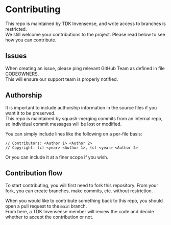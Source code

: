 # Contributing

This repo is maintained by TDK Invensense, and write access to branches is restricted.  
We still welcome your contributions to the project. Please read below to see how you can contribute.

## Issues

When creating an issue, please ping relevant GitHub Team as defined in file [CODEOWNERS](CODEOWNERS).  
This will ensure our support team is properly notified.

## Authorship

It is important to include authorship information in the source files if you want it to be preserved.  
This repo is maintained by squash-merging commits from an internal repo, so individual commit messages will be lost or modified.  

You can simply include lines like the following on a per-file basis:
```
// Contributors: <Author 1> <Author 2>
// Copyright: (c) <year> <Author 1>, (c) <year> <Author 2>
```

Or you can include it at a finer scope if you wish.

## Contribution flow

To start contributing, you will first need to fork this repository. From your fork, you can create branches, make commits, etc. without restriction.  

When you would like to contribute something back to this repo, you should open a pull request to the `main` branch.  
From here, a TDK Invensense member will review the code and decide whether to accept the contribution or not.
